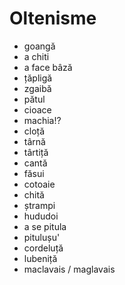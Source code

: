 # Oltenisme

* goangă
* a chiti
* a face bâză
* țăpligă
* zgaibă
* pătul
* cioace
* machia!?
* cloță
* târnă
* târtiță
* cantă
* făsui
* cotoaie
* chită
* ștrampi
* hududoi
* a se pitula
* pitulușu'
* cordeluță
* lubeniță
* maclavais / maglavais

